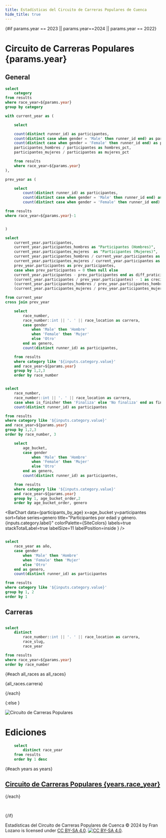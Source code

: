 ```yaml
---
title: Estadísticas del Circuito de Carreras Populares de Cuenca
hide_title: true
---
```



{#if params.year == 2023 || params.year==2024 ||  params.year == 2022}


# Circuito de Carreras Populares {params.year}

## General

```sql categories
select
    category
from results
where race_year=${params.year}
group by category
```

<Dropdown data={categories} name=category value=category>
    <DropdownOption value="%" valueLabel="Todas las categorías"/>
</Dropdown>

```sql participants
with current_year as (

    select 

    count(distinct runner_id) as participantes,
    count(distinct case when gender = 'Male' then runner_id end) as participantes_hombres,
    count(distinct case when gender = 'Female' then runner_id end) as participantes_mujeres,
    participantes_hombres / participantes as hombres_pct,
    participantes_mujeres / participantes as mujeres_pct

    from results
    where race_year=${params.year}
),

prev_year as (

    select 
        count(distinct runner_id) as participantes,
        count(distinct case when gender = 'Male' then runner_id end) as participantes_hombres,
        count(distinct case when gender = 'Female' then runner_id end) as participantes_mujeres,

from results
where race_year=${params.year}-1


)

select 
    current_year.participantes,
    current_year.participantes_hombres as "Participantes (Hombres)",
    current_year.participantes_mujeres  as "Participantes (Mujeres)",
    current_year.participantes_hombres / current_year.participantes as hombres_pct,
    current_year.participantes_mujeres / current_year.participantes as mujeres_pct,
    prev_year.participantes as prev_participantes,
    case when prev_participantes = 0 then null else
    current_year.participantes - prev_participantes end as diff_praticipantes,
    (current_year.participantes / prev_year.participantes) - 1 as crecimiento_participantes,
    (current_year.participantes_hombres / prev_year.participantes_hombres) - 1  as crecimiento_hombres,
    (current_year.participantes_mujeres / prev_year.participantes_mujeres) - 1  as crecimiento_mujeres

from current_year
cross join prev_year

```

<Grid cols=3>

<BigValue 
    data={participants} 
    value=participantes
    comparison=diff_praticipantes
    comparisonTitle="vs año anterior"
    comparisonDelta=true
    downIsGood=false
/>

<BigValue 
    data={participants} 
    value="Participantes (Hombres)"
    comparison=hombres_pct
    comparisonTitle="del Total"
    comparisonDelta=false
/>

<BigValue 
    data={participants} 
    value="Participantes (Mujeres)"
    comparison=mujeres_pct
    comparisonTitle="del Total"
    comparisonDelta=false
/>


<Delta data={participants} column=crecimiento_participantes fmt=pct1 chip=true text="Participantes vs año anterior" />
<Delta data={participants} column=crecimiento_hombres fmt=pct1 chip=true text="Participantes (Hombres) vs año anterior"/>
<Delta data={participants} column=crecimiento_mujeres fmt=pct1 chip=true text="Participante (Mujeres) vs año anterior"/>

</Grid>

```sql participants_by_race
    select 
        race_number,
        race_number::int || '. ' || race_location as carrera,
        case gender 
            when 'Male' then 'Hombre'
            when 'Female' then 'Mujer'
            else 'Otro'
        end as genero,
        count(distinct runner_id) as participantes,

    from results
    where category like '${inputs.category.value}'
    and race_year=${params.year}
    group by 1,2,3
    order by race_number
```


<BarChart
    data={participants_by_race}
    title="Participantes por carrera y género. {inputs.category.label}"
    x=carrera
    y=participantes
    series=genero
    sort=false,
    swapXY=true
    colorPalette={SiteColors}
    labels=true
    stackTotalLabel=true
    labelSize=14
    labelPosition=inside
/>

```sql finish_rate_by_race

select 
    race_number,
    race_number::int || '. ' || race_location as carrera,
    case when is_finisher then 'Finaliza' else 'No finaliza' end as finaliza,
    count(distinct runner_id) as participantes

from results
where category like '${inputs.category.value}'
and race_year=${params.year}
group by 1,2,3
order by race_number, 3

```

<BarChart 
    data={finish_rate_by_race} 
    x=carrera 
    y=participantes 
    series=finaliza
    colorPalette={SiteColors}
    sort=false
    swapXY=true
    labels=true
    title="Participantes que finalizan por carrera. {inputs.category.label}"
/>

```sql participants_by_age
    select 
        age_bucket,
        case gender 
            when 'Male' then 'Hombre'
            when 'Female' then 'Mujer'
            else 'Otro'
        end as genero,
        count(distinct runner_id) as participantes,

    from results
    where category like '${inputs.category.value}'
    and race_year=${params.year}
    group by 1, age_bucket_order,2
    order by age_bucket_order, genero
```

<BarChart 
    data={participants_by_age} 
    x=age_bucket 
    y=participantes
    sort=false
    series=genero
    title="Participantes por edad y género. {inputs.category.label}"
    colorPalette={SiteColors}
    labels=true
    stackTotalLabel=true
    labelSize=11
    labelPosition=inside
}
/>

```sql participants_by_year

select
    race_year as año,
    case gender 
        when 'Male' then 'Hombre'
        when 'Female' then 'Mujer'
        else 'Otro'
    end as genero,
    count(distinct runner_id) as participantes

from results
where category like '${inputs.category.value}'
group by 1, 2
order by 1
```

<BarChart 
    data={participants_by_year} 
    x=año 
    y=participantes
    sort=false
    series=genero
    title="Evolución de participación por año. {inputs.category.label}"
    colorPalette={SiteColors}
    labels=true
    stackTotalLabel=true
    labelSize=11
    labelPosition=inside
    xFmt=0000
/>


## Carreras

```sql all_races

select
    distinct 
        race_number::int || '. ' || race_location as carrera,
        race_slug,
        race_year

from results
where race_year=${params.year}
order by race_number
```

{#each all_races as all_races}

<BigLink href='/{all_races.race_year}/{all_races.race_slug}'>
    {all_races.carrera}
</BigLink>

{/each}





{:else }

![Circuito de Carreras Populares](/logo.png)

# Ediciones

```sql years
    select 
        distinct race_year
    from results
    order by 1 desc
```


{#each years as years}

## [Circuito de Carreras Populares {years.race_year}](/{years.race_year})

{/each}

‎    

{/if}

Estadísticas del Circuito de Carreras Populares de Cuenca © 2024 by Fran Lozano is licensed under [CC BY-SA 4.0](https://creativecommons.org/licenses/by-sa/4.0/).
[![CC BY-SA 4.0](https://licensebuttons.net/l/by-sa/4.0/80x15.png)](https://creativecommons.org/licenses/by-sa/4.0/).

<script>

let SiteColors = [
    '#FCC80A',
    '#0A0E1E',
    '#A6A6A6',
]
</script>
